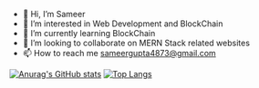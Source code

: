 - 👋 Hi, I’m Sameer
- 👀 I’m interested in Web Development and BlockChain
- 🌱 I’m currently learning BlockChain
- 💞️ I’m looking to collaborate on MERN Stack related websites
- 📫 How to reach me sameergupta4873@gmail.com

<!---
sameergupta4873/sameergupta4873 is a ✨ special ✨ repository because its `README.md` (this file) appears on your GitHub profile.
You can click the Preview link to take a look at your changes.
--->
[![Anurag's GitHub stats](https://github-readme-stats.vercel.app/api?username=sameergupta4873)](https://github.com/anuraghazra/github-readme-stats)
[![Top Langs](https://github-readme-stats.vercel.app/api/top-langs/?username=sameergupta4873&layout=compact&hide=jupyternotebooks)](https://github.com/anuraghazra/github-readme-stats)

